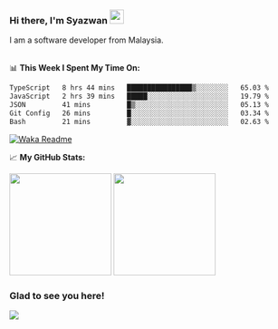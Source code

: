### Hi there, I'm Syazwan <img src="https://media.giphy.com/media/hvRJCLFzcasrR4ia7z/giphy.gif" width="25px">
I am a software developer from Malaysia.
<br/><br/>

📊 **This Week I Spent My Time On:**
<!--START_SECTION:waka-->

```txt
TypeScript   8 hrs 44 mins   ████████████████▒░░░░░░░░   65.03 %
JavaScript   2 hrs 39 mins   █████░░░░░░░░░░░░░░░░░░░░   19.79 %
JSON         41 mins         █▒░░░░░░░░░░░░░░░░░░░░░░░   05.13 %
Git Config   26 mins         █░░░░░░░░░░░░░░░░░░░░░░░░   03.34 %
Bash         21 mins         ▓░░░░░░░░░░░░░░░░░░░░░░░░   02.63 %
```

<!--END_SECTION:waka-->
[![Waka Readme](https://github.com/syazwanz/syazwanz/actions/workflows/wakatime.yml/badge.svg)](https://github.com/syazwanz/syazwanz/actions/workflows/wakatime.yml)

📈 **My GitHub Stats:**

<p>
  <img height="180em" src="https://github-readme-stats.vercel.app/api?username=syazwanz&show_icons=true&hide_border=false&&count_private=true&include_all_commits=true" />
  <img height="180em" src="https://github-readme-stats.vercel.app/api/top-langs/?username=syazwanz&exclude_repo=KNN-Image-Classification&show_icons=true&hide_border=false&layout=compact&langs_count=8"/>
</p>

### Glad to see you here!
![](https://visitor-badge.glitch.me/badge?page_id=syazwanz.syazwanz)
